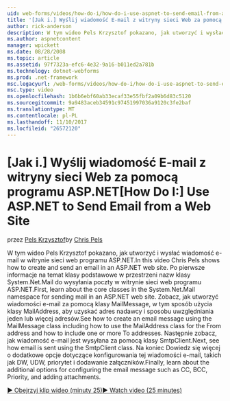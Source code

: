 ```yaml
---
uid: web-forms/videos/how-do-i/how-do-i-use-aspnet-to-send-email-from-a-web-site
title: '[Jak i.] Wyślij wiadomość E-mail z witryny sieci Web za pomocą programu ASP.NET | Dokumentacja firmy Microsoft'
author: rick-anderson
description: W tym wideo Pels Krzysztof pokazano, jak utworzyć i wysłać wiadomość e-mail w witrynie sieci web programu ASP.NET. Po pierwsze Dowiedz się więcej o podstawowe klasy w f przestrzeni nazw System.Net.Mail...
ms.author: aspnetcontent
manager: wpickett
ms.date: 08/28/2008
ms.topic: article
ms.assetid: 97f7323a-efc6-4e32-9a16-b011ed2a781b
ms.technology: dotnet-webforms
ms.prod: .net-framework
msc.legacyurl: /web-forms/videos/how-do-i/how-do-i-use-aspnet-to-send-email-from-a-web-site
msc.type: video
ms.openlocfilehash: 1b6b6ebf60ab33ecaf33e55fbf2a09b6d83c5120
ms.sourcegitcommit: 9a9483aceb34591c97451997036a9120c3fe2baf
ms.translationtype: MT
ms.contentlocale: pl-PL
ms.lasthandoff: 11/10/2017
ms.locfileid: "26572120"
---
```

<a name="how-do-i-use-aspnet-to-send-email-from-a-web-site"></a><span data-ttu-id="6f954-104">[Jak i.] Wyślij wiadomość E-mail z witryny sieci Web za pomocą programu ASP.NET</span><span class="sxs-lookup"><span data-stu-id="6f954-104">[How Do I:] Use ASP.NET to Send Email from a Web Site</span></span>
====================
<span data-ttu-id="6f954-105">przez [Pels Krzysztof](https://twitter.com/chrispels)</span><span class="sxs-lookup"><span data-stu-id="6f954-105">by [Chris Pels](https://twitter.com/chrispels)</span></span>

<span data-ttu-id="6f954-106">W tym wideo Pels Krzysztof pokazano, jak utworzyć i wysłać wiadomość e-mail w witrynie sieci web programu ASP.NET.</span><span class="sxs-lookup"><span data-stu-id="6f954-106">In this video Chris Pels shows how to create and send an email in an ASP.NET web site.</span></span> <span data-ttu-id="6f954-107">Po pierwsze informacje na temat klasy podstawowe w przestrzeni nazw klasy System.Net.Mail do wysyłania poczty w witrynie sieci web programu ASP.NET.</span><span class="sxs-lookup"><span data-stu-id="6f954-107">First, learn about the core classes in the System.Net.Mail namespace for sending mail in an ASP.NET web site.</span></span> <span data-ttu-id="6f954-108">Zobacz, jak utworzyć wiadomości e-mail za pomocą klasy MailMessage, w tym sposób użycia klasy MailAddress, aby uzyskać adres nadawcy i sposobu uwzględniania jeden lub więcej adresów.</span><span class="sxs-lookup"><span data-stu-id="6f954-108">See how to create an email message using the MailMessage class including how to use the MailAddress class for the From address and how to include one or more To addresses.</span></span> <span data-ttu-id="6f954-109">Następnie zobacz, jak wiadomość e-mail jest wysyłana za pomocą klasy SmtpClient.</span><span class="sxs-lookup"><span data-stu-id="6f954-109">Next, see how email is sent using the SmtpClient class.</span></span> <span data-ttu-id="6f954-110">Na koniec Dowiedz się więcej o dodatkowe opcje dotyczące konfigurowania tej wiadomości e-mail, takich jak DW, UDW, priorytet i dodawanie załączników.</span><span class="sxs-lookup"><span data-stu-id="6f954-110">Finally, learn about the additional options for configuring the email message such as CC, BCC, Priority, and adding attachments.</span></span>

[<span data-ttu-id="6f954-111">&#9654; Obejrzyj klip wideo (minuty 25)</span><span class="sxs-lookup"><span data-stu-id="6f954-111">&#9654; Watch video (25 minutes)</span></span>](https://channel9.msdn.com/Blogs/ASP-NET-Site-Videos/how-do-i-use-aspnet-to-send-email-from-a-web-site)
